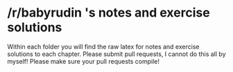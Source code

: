 # /r/babyrudin 's notes and exercise solutions
Within each folder you will find the raw latex for notes and exercise solutions to each chapter.  Please submit pull requests, I cannot do this all by myself!  Please make sure your pull requests compile!
